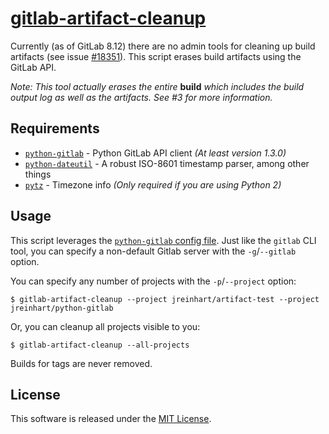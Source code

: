 [gitlab-artifact-cleanup]
=========================

Currently (as of GitLab 8.12) there are no admin tools for cleaning up
build artifacts (see issue [#18351]). This script erases build artifacts
using the GitLab API.

*Note: This tool actually erases the entire* **build** *which includes the build
output log as well as the artifacts. See #3 for more information.*


## Requirements
- [`python-gitlab`] - Python GitLab API client *(At least version 1.3.0)*
- [`python-dateutil`] - A robust ISO-8601 timestamp parser, among other things
- [`pytz`] - Timezone info *(Only required if you are using Python 2)*

## Usage
This script leverages the [`python-gitlab` config file][python-gitlab-config].
Just like the `gitlab` CLI tool, you can specify a non-default Gitlab server
with the `-g`/`--gitlab` option.

You can specify any number of projects with the `-p`/`--project` option:

    $ gitlab-artifact-cleanup --project jreinhart/artifact-test --project jreinhart/python-gitlab

Or, you can cleanup all projects visible to you:

    $ gitlab-artifact-cleanup --all-projects

Builds for tags are never removed.

## License

This software is released under the [MIT License](https://opensource.org/licenses/MIT).


[gitlab-artifact-cleanup]: https://gitlab.com/JonathonReinhart/gitlab-artifact-cleanup

[#18351]: https://gitlab.com/gitlab-org/gitlab-ce/issues/18351
[d4a24a5c4d]: https://github.com/gpocentek/python-gitlab/commit/d4a24a5c4dc54ac03b917723347047e3995afcc9

[`python-gitlab`]: https://github.com/gpocentek/python-gitlab
[python-gitlab-config]: http://python-gitlab.readthedocs.io/en/stable/cli.html#configuration
[`python-dateutil`]: https://dateutil.readthedocs.io/en/stable/
[`pytz`]: http://pythonhosted.org/pytz/

